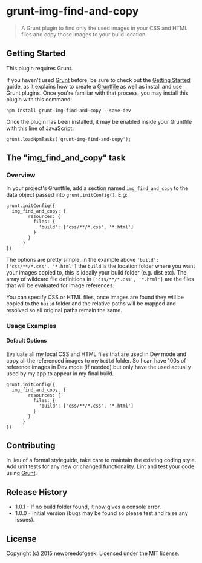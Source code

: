 # grunt-img-find-and-copy

> A Grunt plugin to find only the used images in your CSS and HTML files and copy those images to your build location.

## Getting Started
This plugin requires Grunt.

If you haven't used [Grunt](http://gruntjs.com/) before, be sure to check out the [Getting Started](http://gruntjs.com/getting-started) guide, as it explains how to create a [Gruntfile](http://gruntjs.com/sample-gruntfile) as well as install and use Grunt plugins. Once you're familiar with that process, you may install this plugin with this command:

```
npm install grunt-img-find-and-copy --save-dev
```

Once the plugin has been installed, it may be enabled inside your Gruntfile with this line of JavaScript:

```
grunt.loadNpmTasks('grunt-img-find-and-copy');
```

## The "img_find_and_copy" task

### Overview
In your project's Gruntfile, add a section named `img_find_and_copy` to the data object passed into `grunt.initConfig()`. E.g:

```
grunt.initConfig({
  img_find_and_copy: {
        resources: {
          files: {
            'build': ['css/**/*.css', '*.html']
          }
        }
      }
})
```


The options are pretty simple, in the example above
`
'build': ['css/**/*.css', '*.html']
`
the `build` is the location folder where you want your images copied to, this is ideally your build folder (e.g. dist etc). The array of wildcard file definitions in `['css/**/*.css', '*.html']` are the files that will be evaluated for image references. 

You can specify CSS or HTML files, once images are found they will be copied to the `build` folder and the relative paths will be mapped and resolved so all original paths remain the same.



### Usage Examples

#### Default Options
Evaluate all my local CSS and HTML files that are used in Dev mode and copy all the referenced images to my `build` folder. So I can have 100s of reference images in Dev mode (if needed) but only have the used actually used by my app to appear in my final build.

```
grunt.initConfig({
  img_find_and_copy: {
        resources: {
          files: {
            'build': ['css/**/*.css', '*.html']
          }
        }
      }
})
```


## Contributing
In lieu of a formal styleguide, take care to maintain the existing coding style. Add unit tests for any new or changed functionality. Lint and test your code using [Grunt](http://gruntjs.com/).

## Release History
- 1.0.1 - If no build folder found, it now gives a console error.
- 1.0.0 - Initial version (bugs may be found so please test and raise any issues).

## License
Copyright (c) 2015 newbreedofgeek. Licensed under the MIT license.
